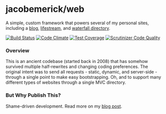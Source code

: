 # jacobemerick/web
A simple, custom framework that powers several of my personal sites, including a [blog](http://blog.jacobemerick.com/), [lifestream](http://lifestream.jacobemerick.com/), and [waterfall directory](http://www.waterfallsofthekeweenaw.com/).

[![Build Status](https://travis-ci.org/jacobemerick/web.svg?branch=master)](https://travis-ci.org/jacobemerick/web)
[![Code Climate](https://codeclimate.com/github/jacobemerick/web/badges/gpa.svg)](https://codeclimate.com/github/jacobemerick/web)
[![Test Coverage](https://codeclimate.com/github/jacobemerick/web/badges/coverage.svg)](https://codeclimate.com/github/jacobemerick/web/coverage)
[![Scrutinizer Code Quality](https://scrutinizer-ci.com/g/jacobemerick/web/badges/quality-score.png?b=master)](https://scrutinizer-ci.com/g/jacobemerick/web/?branch=master)

### Overview
This is an ancient codebase (started back in 2008) that has somehow survived multiple half-rewrites and changing coding preferences. The original intent was to send all requests - static, dynamic, and server-side - through a single point to make easy bootstrapping. Oh, and to support many different types of websites through a single MVC directory.

### But Why Publish This?
Shame-driven development. Read more on my [blog post](http://blog.jacobemerick.com/web-development/shame-driven-development-why-i-published-my-mvc/).
